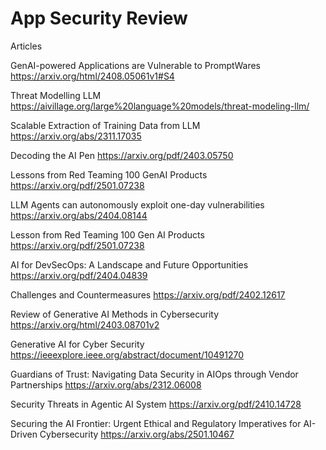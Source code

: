 # App Security Review

Articles

GenAI-powered Applications are Vulnerable to PromptWares\
https://arxiv.org/html/2408.05061v1#S4

Threat Modelling LLM 
https://aivillage.org/large%20language%20models/threat-modeling-llm/

Scalable Extraction of Training Data from LLM
https://arxiv.org/abs/2311.17035

Decoding the AI Pen
https://arxiv.org/pdf/2403.05750

Lessons from Red Teaming 100 GenAI Products
https://arxiv.org/pdf/2501.07238

LLM Agents can autonomously exploit one-day vulnerabilities
https://arxiv.org/abs/2404.08144

Lesson from Red Teaming 100 Gen AI Products
https://arxiv.org/pdf/2501.07238

AI for DevSecOps: A Landscape and Future Opportunities
https://arxiv.org/pdf/2404.04839

Challenges and Countermeasures
https://arxiv.org/pdf/2402.12617

Review of Generative AI Methods in Cybersecurity
https://arxiv.org/html/2403.08701v2

Generative AI for Cyber Security
https://ieeexplore.ieee.org/abstract/document/10491270

Guardians of Trust: Navigating Data Security in AIOps through Vendor Partnerships
https://arxiv.org/abs/2312.06008

Security Threats in Agentic AI System
https://arxiv.org/pdf/2410.14728

Securing the AI Frontier: Urgent Ethical and Regulatory Imperatives for AI-Driven Cybersecurity
https://arxiv.org/abs/2501.10467